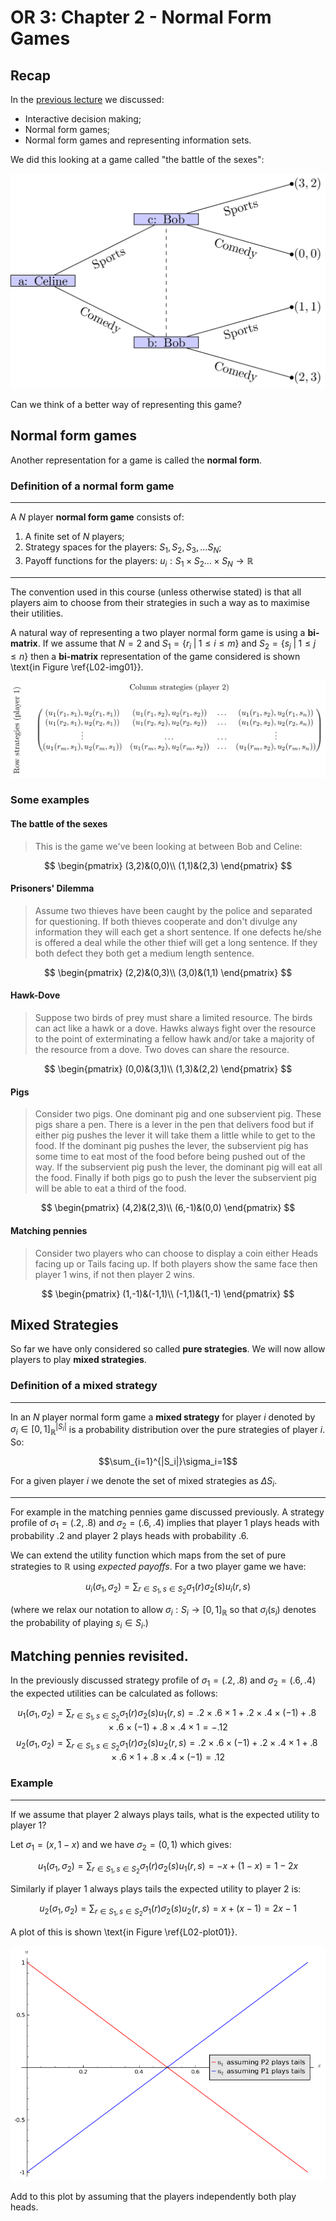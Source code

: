 # OR 3: Chapter 2 - Normal Form Games

## Recap

In the [previous lecture](Chapter_01-Introduction.md) we discussed:

- Interactive decision making;
- Normal form games;
- Normal form games and representing information sets.

We did this looking at a game called "the battle of the sexes":

![Celine and Bob with Information Set.](images/L01-img05.png)

Can we think of a better way of representing this game?

## Normal form games

Another representation for a game is called the **normal form**.


### Definition of a normal form game

---

A $N$ player **normal form game** consists of:

1. A finite set of $N$ players;
2. Strategy spaces for the players: $S_1, S_2, S_3, \dots S_N$;
3. Payoff functions for the players: $u_i:S_{1}\times S_2\dots\times S_N\to \mathbb{R}$

---

The convention used in this course (unless otherwise stated) is that all players aim to choose from their strategies in such a way as to maximise their utilities.

A natural way of representing a two player normal form game is using a **bi-matrix**. If we assume that $N=2$ and $S_1=\{r_i\;|\;1\leq i\leq m \}$ and $S_2=\{s_j\;|\;1\leq j\leq n \}$ then a **bi-matrix** representation of the game considered is shown \text{in Figure \ref{L02-img01}}.

![A bi matrix for $N=2$. \label{L02-img01}](images/L02-img01.png)

### Some examples

#### The battle of the sexes

>This is the game we've been looking at between Bob and Celine:

$$
\begin{pmatrix}
(3,2)&(0,0)\\
(1,1)&(2,3)
\end{pmatrix}
$$

#### Prisoners' Dilemma

> Assume two thieves have been caught by the police and separated for questioning. If both thieves cooperate and don't divulge any information they will each get a short sentence. If one defects he/she is offered a deal while the other thief will get a long sentence. If they both defect they both get a medium length sentence.

$$
\begin{pmatrix}
(2,2)&(0,3)\\
(3,0)&(1,1)
\end{pmatrix}
$$

#### Hawk-Dove

> Suppose two birds of prey must share a limited resource. The birds can act like a hawk or a dove. Hawks always fight over the resource to the point of exterminating a fellow hawk and/or take a majority of the resource from a dove. Two doves can share the resource.

$$
\begin{pmatrix}
(0,0)&(3,1)\\
(1,3)&(2,2)
\end{pmatrix}
$$


#### Pigs

> Consider two pigs. One dominant pig and one subservient pig. These pigs share a pen. There is a lever in the pen that delivers food but if either pig pushes the lever it will take them a little while to get to the food. If the dominant pig pushes the lever, the subservient pig has some time to eat most of the food before being pushed out of the way. If the subservient pig push the lever, the dominant pig will eat all the food. Finally if both pigs go to push the lever the subservient pig will be able to eat a third of the food.

$$
\begin{pmatrix}
(4,2)&(2,3)\\
(6,-1)&(0,0)
\end{pmatrix}
$$

#### Matching pennies

> Consider two players who can choose to display a coin either Heads facing up or Tails facing up. If both players show the same face then player 1 wins, if not then player 2 wins.

$$
\begin{pmatrix}
(1,-1)&(-1,1)\\
(-1,1)&(1,-1)
\end{pmatrix}
$$

## Mixed Strategies

So far we have only considered so called **pure strategies**. We will now allow players to play **mixed strategies**.

### Definition of a mixed strategy

---

In an $N$ player normal form game a **mixed strategy** for player $i$ denoted by $\sigma_i\in[0,1]^{|S_i|}_{\mathbb{R}}$ is a probability distribution over the pure strategies of player $i$. So:

$$\sum_{i=1}^{|S_i|}\sigma_i=1$$

For a given player $i$ we denote the set of mixed strategies as $\Delta S_i$.

---

For example in the matching pennies game discussed previously. A strategy profile of $\sigma_1=(.2,.8)$ and $\sigma_2=(.6,.4)$ implies that player 1 plays heads with probability .2 and player 2 plays heads with probability .6.

We can extend the utility function which maps from the set of pure strategies to $\mathbb{R}$ using _expected payoffs_. For a two player game we have:

$$u_{i}(\sigma_1,\sigma_2)=\sum_{r\in S_1,s\in S_2}\sigma_1(r)\sigma_2(s)u_{i}(r,s)$$

(where we relax our notation to allow $\sigma_i:S_i\to[0,1]_{\mathbb{R}}$ so that $\sigma_i(s_i)$ denotes the probability of playing $s_i\in S_i$.)

## Matching pennies revisited.

In the previously discussed strategy profile of $\sigma_1=(.2,.8)$ and $\sigma_2=(.6,.4)$ the expected utilities can be calculated as follows:

$$u_{1}(\sigma_1,\sigma_2)=\sum_{r\in S_1,s\in S_2}\sigma_1(r)\sigma_2(s)u_{1}(r,s)=.2\times.6\times 1+.2\times.4\times (-1)+.8\times .6\times (-1) + .8\times .4\times 1=-.12$$
$$u_{2}(\sigma_1,\sigma_2)=\sum_{r\in S_1,s\in S_2}\sigma_1(r)\sigma_2(s)u_{2}(r,s)=.2\times.6\times (-1)+.2\times.4\times 1+.8\times .6\times 1 + .8\times .4\times (-1)=.12$$

### Example

---

If we assume that player 2 always plays tails, what is the expected utility to player 1?

Let $\sigma_1=(x,1-x)$ and we have $\sigma_2=(0,1)$ which gives:

$$u_{1}(\sigma_1,\sigma_2)=\sum_{r\in S_1,s\in S_2}\sigma_1(r)\sigma_2(s)u_{1}(r,s)=-x+(1-x)=1-2x$$

Similarly if player 1 always plays tails the expected utility to player 2 is:

$$u_{2}(\sigma_1,\sigma_2)=\sum_{r\in S_1,s\in S_2}\sigma_1(r)\sigma_2(s)u_{2}(r,s)=x+(x-1)=2x-1$$


A plot of this is shown \text{in Figure \ref{L02-plot01}}.

![Plot of utility if both players play tails. \label{L02-plot01}](./plots/L02-plot01.png)

Add to this plot by assuming that the players independently both play heads.
